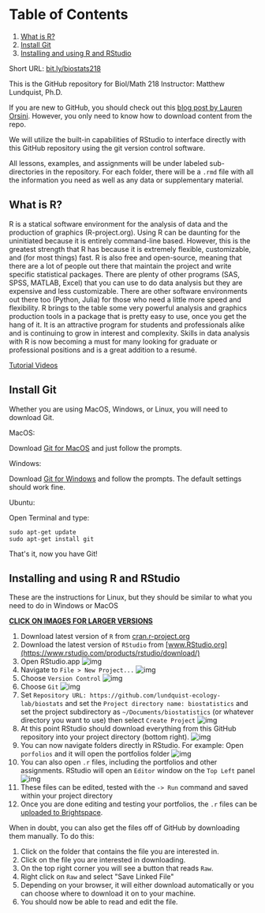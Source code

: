# Table of Contents

1. [What is R?](#org88bf26b)
2. [Install Git](#org6dff171)
3. [Installing and using  R and RStudio](#org73ab150)

Short URL: [bit.ly/biostats218](http://bit.ly/biostats218)

This is the GitHub repository for Biol/Math 218
Instructor: Matthew Lundquist, Ph.D.

If you are new to GitHub, you should check out this
[blog post by Lauren Orsini](http://readwrite.com/2013/09/30/understanding-github-a-journey-for-beginners-part-1).
However, you only need to know how to download content from the
repo.

We will utilize the built-in capabilities of RStudio to interface directly with this
GitHub repository using the git version control software.

All lessons, examples, and assignments will be under labeled
sub-directories in the repository. For each folder, there will be
a `.rmd` file with all the information you need as well as any data or
supplementary material.

<a id="org88bf26b"></a>

## What is R?

R is a statical software environment for the analysis of data and the
production of graphics (R-project.org). Using R can be daunting for
the uninitiated because it is entirely command-line based. However,
this is the greatest strength that R has because
it is extremely flexible, customizable, and (for most things) fast. R
is also free and open-source, meaning that there are a lot of
people out there that maintain the project and write
specific statistical packages. There are plenty of other programs
(SAS, SPSS, MATLAB, Excel) that you can use to do data
analysis but they are expensive and less customizable.
There are other software environments out there too (Python, Julia)
for those who need a little more speed and flexibility. R brings to the table some very
powerful analysis and graphics production tools in a package that is pretty
easy to use, once you get the hang of it. It is an attractive program for
students and professionals alike and is continuing to grow in interest and
complexity. Skills in data analysis with R is now becoming a must for many looking
for graduate or professional positions and is a great addition to a
resumé.

 [Tutorial Videos](http://www.lundquistecology.com/videos/r-tutorials)

<a id="org6dff171"></a>

## Install Git

Whether you are using MacOS, Windows, or Linux, you will need to
download Git.

MacOS:

Download [Git for MacOS](https://git-scm.com/download/mac) and just
follow the prompts.

Windows:

Download [Git for Windows](https://git-scm.com/download/win) and
follow the prompts. The default settings should work fine.

Ubuntu:

Open Terminal and type:

    sudo apt-get update
    sudo apt-get install git

That's it, now you have Git!

<a id="org73ab150"></a>

## Installing and using  R and RStudio

These are the instructions for Linux, but they should be similar to
what you need to do in Windows or MacOS

**<ins>CLICK ON IMAGES FOR LARGER VERSIONS</ins>**

1. Download latest version of `R` from
    [cran.r-project.org](https://cran.r-project.org)
2. Download the latest version of `RStudio` from
    [www.RStudio.org](https://www.rstudio.com/products/rstudio/download/)
3. Open RStudio.app
    ![img](./screenshots/linux/RStudio.png)
4. Navigate to `File > New Project...`
    ![img](./screenshots/linux/new_project.png)
5. Choose `Version Control`
    ![img](./screenshots/linux/choose_vc.png)
6. Choose `Git`
    ![img](./screenshots/linux/choose_git.png)
7. Set `Repository URL: https://github.com/lundquist-ecology-lab/biostats`
    and set the `Project directory name: biostatistics` and
    set the project subdirectory as `~/Documents/biostatistics` (or whatever directory you want to
    use) then select `Create Project`
    ![img](./screenshots/linux/git_location.png)
8. At this point RStudio should download everything from this GitHub
    repository into your project directory (bottom right).
    ![img](./screenshots/linux/project_directory.png)
9. You can now navigate folders directly in
    RStudio. For example: Open `porfolios` and it will open
    the portfolios folder
    ![img](./screenshots/linux/folder_open.png)
10. You can also open `.r` files, including the portfolios and other assignments. RStudio
    will open an `Editor` window on the `Top Left` panel
    ![img](./screenshots/linux/file_example.png)
11. These files can be edited, tested with the `-> Run` command and saved within your project directory
12. Once you are done editing and testing your portfolios, the `.r` files can be [uploaded to Brightspace](https://mmm.brightspace.com/d2l/home/15700).

When in doubt, you can also get the files off of GitHub by downloading them
manually. To do this:

1. Click on the folder that contains the file you are interested in.
2. Click on the file you are interested in downloading.
3. On the top right corner you will see a button that reads `Raw`.
4. Right click on `Raw` and select "Save Linked File"
5. Depending on your browser, it will either download automatically or you can choose where to download it on to your machine.
6. You should now be able to read and edit the file.
